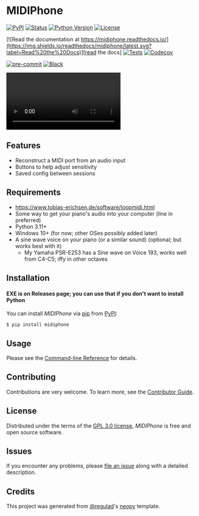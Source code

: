 # MIDIPhone

[![PyPI](https://img.shields.io/pypi/v/midiphone.svg)][pypi status]
[![Status](https://img.shields.io/pypi/status/midiphone.svg)][pypi status]
[![Python Version](https://img.shields.io/pypi/pyversions/midiphone)][pypi status]
[![License](https://img.shields.io/pypi/l/midiphone)][license]

[![Read the documentation at https://midiphone.readthedocs.io/](https://img.shields.io/readthedocs/midiphone/latest.svg?label=Read%20the%20Docs)][read the docs]
[![Tests](https://github.com/regulad/midiphone/workflows/Tests/badge.svg)][tests]
[![Codecov](https://codecov.io/gh/regulad/midiphone/branch/main/graph/badge.svg)][codecov]

[![pre-commit](https://img.shields.io/badge/pre--commit-enabled-brightgreen?logo=pre-commit&logoColor=white)][pre-commit]
[![Black](https://img.shields.io/badge/code%20style-black-000000.svg)][black]

[pypi status]: https://pypi.org/project/midiphone/
[read the docs]: https://midiphone.readthedocs.io/
[tests]: https://github.com/regulad/midiphone/actions?workflow=Tests
[codecov]: https://app.codecov.io/gh/regulad/midiphone
[pre-commit]: https://github.com/pre-commit/pre-commit
[black]: https://github.com/psf/black

![IMG_1970.mov](IMG_1970.mov)

## Features

- Reconstruct a MIDI port from an audio input
- Buttons to help adjust sensitivity
- Saved config between sessions

## Requirements

- https://www.tobias-erichsen.de/software/loopmidi.html
- Some way to get your piano's audio into your computer (line in preferred)
- Python 3.11+
- Windows 10+ (for now; other OSes possibly added later)
- A sine wave voice on your piano (or a similar sound) (optional; but works best with it)
  - My Yamaha PSR-E253 has a Sine wave on Voice 193, works well from C4-C5; iffy in other octaves

## Installation

#### EXE is on Releases page; you can use that if you don't want to install Python

You can install _MIDIPhone_ via [pip] from [PyPI]:

```console
$ pip install midiphone
```

## Usage

Please see the [Command-line Reference] for details.

## Contributing

Contributions are very welcome.
To learn more, see the [Contributor Guide].

## License

Distributed under the terms of the [GPL 3.0 license][license],
_MIDIPhone_ is free and open source software.

## Issues

If you encounter any problems,
please [file an issue] along with a detailed description.

## Credits

This project was generated from [@regulad]'s [neopy] template.

[@regulad]: https://github.com/regulad
[pypi]: https://pypi.org/
[neopy]: https://github.com/regulad/cookiecutter-neopy
[file an issue]: https://github.com/regulad/midiphone/issues
[pip]: https://pip.pypa.io/

<!-- github-only -->

[license]: https://github.com/regulad/midiphone/blob/main/LICENSE
[contributor guide]: https://github.com/regulad/midiphone/blob/main/CONTRIBUTING.md
[command-line reference]: https://midiphone.readthedocs.io/en/latest/usage.html
